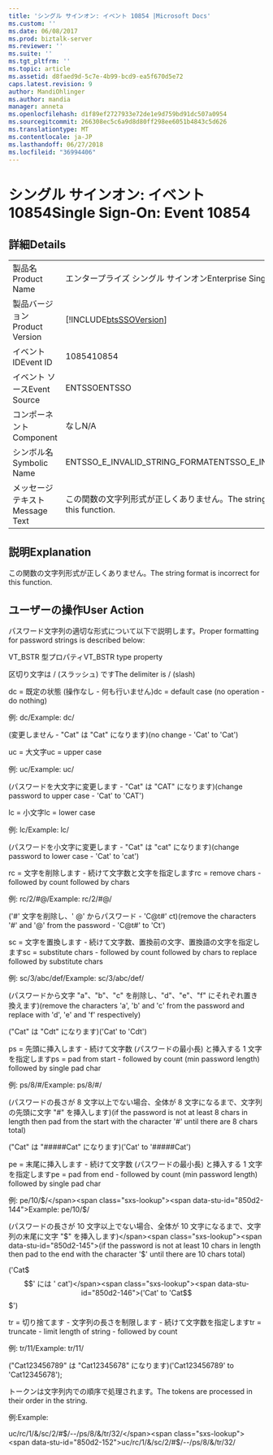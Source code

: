 ```yaml
---
title: 'シングル サインオン: イベント 10854 |Microsoft Docs'
ms.custom: ''
ms.date: 06/08/2017
ms.prod: biztalk-server
ms.reviewer: ''
ms.suite: ''
ms.tgt_pltfrm: ''
ms.topic: article
ms.assetid: d8faed9d-5c7e-4b99-bcd9-ea5f670d5e72
caps.latest.revision: 9
author: MandiOhlinger
ms.author: mandia
manager: anneta
ms.openlocfilehash: d1f89ef2727933e72de1e9d759bd91dc507a0954
ms.sourcegitcommit: 266308ec5c6a9d8d80ff298ee6051b4843c5d626
ms.translationtype: MT
ms.contentlocale: ja-JP
ms.lasthandoff: 06/27/2018
ms.locfileid: "36994406"
---
```

# <a name="single-sign-on-event-10854"></a><span data-ttu-id="850d2-102">シングル サインオン: イベント 10854</span><span class="sxs-lookup"><span data-stu-id="850d2-102">Single Sign-On: Event 10854</span></span>
## <a name="details"></a><span data-ttu-id="850d2-103">詳細</span><span class="sxs-lookup"><span data-stu-id="850d2-103">Details</span></span>  
  
|                 |                                                            |
|-----------------|------------------------------------------------------------|
|  <span data-ttu-id="850d2-104">製品名</span><span class="sxs-lookup"><span data-stu-id="850d2-104">Product Name</span></span>   |                 <span data-ttu-id="850d2-105">エンタープライズ シングル サインオン</span><span class="sxs-lookup"><span data-stu-id="850d2-105">Enterprise Single Sign-On</span></span>                  |
| <span data-ttu-id="850d2-106">製品バージョン</span><span class="sxs-lookup"><span data-stu-id="850d2-106">Product Version</span></span> | [!INCLUDE[btsSSOVersion](../includes/btsssoversion-md.md)] |
|    <span data-ttu-id="850d2-107">イベント ID</span><span class="sxs-lookup"><span data-stu-id="850d2-107">Event ID</span></span>     |                           <span data-ttu-id="850d2-108">10854</span><span class="sxs-lookup"><span data-stu-id="850d2-108">10854</span></span>                            |
|  <span data-ttu-id="850d2-109">イベント ソース</span><span class="sxs-lookup"><span data-stu-id="850d2-109">Event Source</span></span>   |                           <span data-ttu-id="850d2-110">ENTSSO</span><span class="sxs-lookup"><span data-stu-id="850d2-110">ENTSSO</span></span>                           |
|    <span data-ttu-id="850d2-111">コンポーネント</span><span class="sxs-lookup"><span data-stu-id="850d2-111">Component</span></span>    |                            <span data-ttu-id="850d2-112">なし</span><span class="sxs-lookup"><span data-stu-id="850d2-112">N/A</span></span>                             |
|  <span data-ttu-id="850d2-113">シンボル名</span><span class="sxs-lookup"><span data-stu-id="850d2-113">Symbolic Name</span></span>  |               <span data-ttu-id="850d2-114">ENTSSO_E_INVALID_STRING_FORMAT</span><span class="sxs-lookup"><span data-stu-id="850d2-114">ENTSSO_E_INVALID_STRING_FORMAT</span></span>               |
|  <span data-ttu-id="850d2-115">メッセージ テキスト</span><span class="sxs-lookup"><span data-stu-id="850d2-115">Message Text</span></span>   |     <span data-ttu-id="850d2-116">この関数の文字列形式が正しくありません。</span><span class="sxs-lookup"><span data-stu-id="850d2-116">The string format is incorrect for this function.</span></span>      |
  
## <a name="explanation"></a><span data-ttu-id="850d2-117">説明</span><span class="sxs-lookup"><span data-stu-id="850d2-117">Explanation</span></span>  
 <span data-ttu-id="850d2-118">この関数の文字列形式が正しくありません。</span><span class="sxs-lookup"><span data-stu-id="850d2-118">The string format is incorrect for this function.</span></span>  
  
## <a name="user-action"></a><span data-ttu-id="850d2-119">ユーザーの操作</span><span class="sxs-lookup"><span data-stu-id="850d2-119">User Action</span></span>  
 <span data-ttu-id="850d2-120">パスワード文字列の適切な形式について以下で説明します。</span><span class="sxs-lookup"><span data-stu-id="850d2-120">Proper formatting for password strings is described below:</span></span>  
  
 <span data-ttu-id="850d2-121">VT_BSTR 型プロパティ</span><span class="sxs-lookup"><span data-stu-id="850d2-121">VT_BSTR type property</span></span>  
  
 <span data-ttu-id="850d2-122">区切り文字は / (スラッシュ) です</span><span class="sxs-lookup"><span data-stu-id="850d2-122">The delimiter is / (slash)</span></span>  
  
 <span data-ttu-id="850d2-123">dc = 既定の状態 (操作なし - 何も行いません)</span><span class="sxs-lookup"><span data-stu-id="850d2-123">dc = default case (no operation - do nothing)</span></span>  
  
 <span data-ttu-id="850d2-124">例: dc/</span><span class="sxs-lookup"><span data-stu-id="850d2-124">Example: dc/</span></span>  
  
 <span data-ttu-id="850d2-125">(変更しません - "Cat" は "Cat" になります)</span><span class="sxs-lookup"><span data-stu-id="850d2-125">(no change - 'Cat' to 'Cat')</span></span>  
  
 <span data-ttu-id="850d2-126">uc = 大文字</span><span class="sxs-lookup"><span data-stu-id="850d2-126">uc = upper case</span></span>  
  
 <span data-ttu-id="850d2-127">例: uc/</span><span class="sxs-lookup"><span data-stu-id="850d2-127">Example: uc/</span></span>  
  
 <span data-ttu-id="850d2-128">(パスワードを大文字に変更します - "Cat" は "CAT" になります)</span><span class="sxs-lookup"><span data-stu-id="850d2-128">(change password to upper case - 'Cat' to 'CAT')</span></span>  
  
 <span data-ttu-id="850d2-129">lc = 小文字</span><span class="sxs-lookup"><span data-stu-id="850d2-129">lc = lower case</span></span>  
  
 <span data-ttu-id="850d2-130">例: lc/</span><span class="sxs-lookup"><span data-stu-id="850d2-130">Example: lc/</span></span>  
  
 <span data-ttu-id="850d2-131">(パスワードを小文字に変更します - "Cat" は "cat" になります)</span><span class="sxs-lookup"><span data-stu-id="850d2-131">(change password to lower case - 'Cat' to 'cat')</span></span>  
  
 <span data-ttu-id="850d2-132">rc = 文字を削除します - 続けて文字数と文字を指定します</span><span class="sxs-lookup"><span data-stu-id="850d2-132">rc = remove chars - followed by count followed by chars</span></span>  
  
 <span data-ttu-id="850d2-133">例: rc/2/#@/</span><span class="sxs-lookup"><span data-stu-id="850d2-133">Example: rc/2/#@/</span></span>  
  
 <span data-ttu-id="850d2-134">('#' 文字を削除し、' @' からパスワード - 'C@t#' ct)</span><span class="sxs-lookup"><span data-stu-id="850d2-134">(remove the characters '#' and '@' from the password - 'C@t#' to 'Ct')</span></span>  
  
 <span data-ttu-id="850d2-135">sc = 文字を置換します - 続けて文字数、置換前の文字、置換語の文字を指定します</span><span class="sxs-lookup"><span data-stu-id="850d2-135">sc = substitute chars - followed by count followed by chars to replace followed by substitute chars</span></span>  
  
 <span data-ttu-id="850d2-136">例: sc/3/abc/def/</span><span class="sxs-lookup"><span data-stu-id="850d2-136">Example: sc/3/abc/def/</span></span>  
  
 <span data-ttu-id="850d2-137">(パスワードから文字 "a"、"b"、"c" を削除し、"d"、"e"、"f" にそれぞれ置き換えます)</span><span class="sxs-lookup"><span data-stu-id="850d2-137">(remove the characters 'a', 'b' and 'c' from the password and replace with 'd', 'e' and 'f' respectively)</span></span>  
  
 <span data-ttu-id="850d2-138">("Cat" は "Cdt" になります)</span><span class="sxs-lookup"><span data-stu-id="850d2-138">('Cat' to 'Cdt')</span></span>  
  
 <span data-ttu-id="850d2-139">ps = 先頭に挿入します - 続けて文字数 (パスワードの最小長) と挿入する 1 文字を指定します</span><span class="sxs-lookup"><span data-stu-id="850d2-139">ps = pad from start - followed by count (min password length) followed by single pad char</span></span>  
  
 <span data-ttu-id="850d2-140">例: ps/8/#/</span><span class="sxs-lookup"><span data-stu-id="850d2-140">Example: ps/8/#/</span></span>  
  
 <span data-ttu-id="850d2-141">(パスワードの長さが 8 文字以上でない場合、全体が 8 文字になるまで、文字列の先頭に文字 "#" を挿入します)</span><span class="sxs-lookup"><span data-stu-id="850d2-141">(if the password is not at least 8 chars in length then pad from the start with the character '#' until there are 8 chars total)</span></span>  
  
 <span data-ttu-id="850d2-142">("Cat" は "#####Cat" になります)</span><span class="sxs-lookup"><span data-stu-id="850d2-142">('Cat' to '#####Cat')</span></span>  
  
 <span data-ttu-id="850d2-143">pe = 末尾に挿入します - 続けて文字数 (パスワードの最小長) と挿入する 1 文字を指定します</span><span class="sxs-lookup"><span data-stu-id="850d2-143">pe = pad from end - followed by count (min password length) followed by single pad char</span></span>  
  
 <span data-ttu-id="850d2-144">例: pe/10/$/</span><span class="sxs-lookup"><span data-stu-id="850d2-144">Example: pe/10/$/</span></span>  
  
 <span data-ttu-id="850d2-145">(パスワードの長さが 10 文字以上でない場合、全体が 10 文字になるまで、文字列の末尾に文字 "$" を挿入します)</span><span class="sxs-lookup"><span data-stu-id="850d2-145">(if the password is not at least 10 chars in length then pad to the end with the character '$' until there are 10 chars total)</span></span>  
  
 <span data-ttu-id="850d2-146">('Cat$ $$' には ' cat')</span><span class="sxs-lookup"><span data-stu-id="850d2-146">('Cat' to 'Cat$$$$$$$')</span></span>  
  
 <span data-ttu-id="850d2-147">tr = 切り捨てます - 文字列の長さを制限します - 続けて文字数を指定します</span><span class="sxs-lookup"><span data-stu-id="850d2-147">tr = truncate - limit length of string - followed by count</span></span>  
  
 <span data-ttu-id="850d2-148">例: tr/11/</span><span class="sxs-lookup"><span data-stu-id="850d2-148">Example: tr/11/</span></span>  
  
 <span data-ttu-id="850d2-149">("Cat123456789" は "Cat12345678" になります)</span><span class="sxs-lookup"><span data-stu-id="850d2-149">('Cat123456789' to 'Cat12345678');</span></span>  
  
 <span data-ttu-id="850d2-150">トークンは文字列内での順序で処理されます。</span><span class="sxs-lookup"><span data-stu-id="850d2-150">The tokens are processed in their order in the string.</span></span>  
  
 <span data-ttu-id="850d2-151">例:</span><span class="sxs-lookup"><span data-stu-id="850d2-151">Example:</span></span>  
  
 <span data-ttu-id="850d2-152">uc/rc/1/&/sc/2/#$/--/ps/8/&/tr/32/</span><span class="sxs-lookup"><span data-stu-id="850d2-152">uc/rc/1/&/sc/2/#$/--/ps/8/&/tr/32/</span></span>